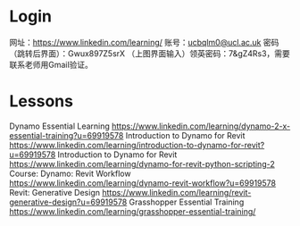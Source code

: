 # Login

网址：https://www.linkedin.com/learning/
账号：ucbqlm0@ucl.ac.uk 
密码（跳转后界面）：Gwux897Z5srX 
（上图界面输入）领英密码：7&gZ4Rs3，需要联系老师用Gmail验证。

# Lessons

Dynamo Essential Learning
https://www.linkedin.com/learning/dynamo-2-x-essential-training?u=69919578
Introduction to Dynamo for Revit
https://www.linkedin.com/learning/introduction-to-dynamo-for-revit?u=69919578
Introduction to Dynamo for Revit
https://www.linkedin.com/learning/dynamo-for-revit-python-scripting-2
Course: Dynamo: Revit Workflow
https://www.linkedin.com/learning/dynamo-revit-workflow?u=69919578
Revit: Generative Design
https://www.linkedin.com/learning/revit-generative-design?u=69919578
Grasshopper Essential Training
https://www.linkedin.com/learning/grasshopper-essential-training/
